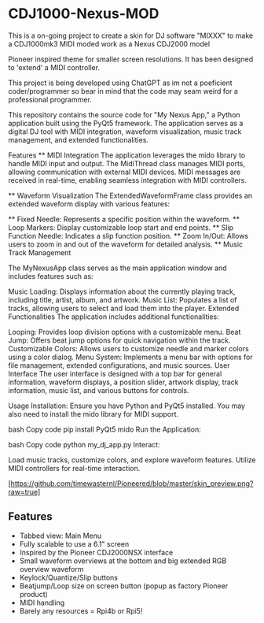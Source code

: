 # CDJ1000-Nexus-MOD
This is a on-going project to create a skin for DJ software "MIXXX" to make a CDJ1000mk3 MIDI moded work as a Nexus CDJ2000 model

Pioneer inspired theme for smaller screen resolutions. It has been designed to 'extend' a MIDI controller.

This project is being developed using ChatGPT as im not a poeficient coder/programmer so bear in mind that the code may seam weird for a professional programmer.

This repository contains the source code for "My Nexus App," a Python application built using the PyQt5 framework. The application serves as a digital DJ tool with MIDI integration, waveform visualization, music track management, and extended functionalities.

Features
** MIDI Integration
The application leverages the mido library to handle MIDI input and output. The MidiThread class manages MIDI ports, allowing communication with external MIDI devices. MIDI messages are received in real-time, enabling seamless integration with MIDI controllers.

** Waveform Visualization
The ExtendedWaveformFrame class provides an extended waveform display with various features:

** Fixed Needle: Represents a specific position within the waveform.
** Loop Markers: Display customizable loop start and end points.
** Slip Function Needle: Indicates a slip function position.
** Zoom In/Out: Allows users to zoom in and out of the waveform for detailed analysis.
** Music Track Management

The MyNexusApp class serves as the main application window and includes features such as:

Music Loading: Displays information about the currently playing track, including title, artist, album, and artwork.
Music List: Populates a list of tracks, allowing users to select and load them into the player.
Extended Functionalities
The application includes additional functionalities:

Looping: Provides loop division options with a customizable menu.
Beat Jump: Offers beat jump options for quick navigation within the track.
Customizable Colors: Allows users to customize needle and marker colors using a color dialog.
Menu System: Implements a menu bar with options for file management, extended configurations, and music sources.
User Interface
The user interface is designed with a top bar for general information, waveform displays, a position slider, artwork display, track information, music list, and various buttons for controls.

Usage
Installation: Ensure you have Python and PyQt5 installed. You may also need to install the mido library for MIDI support.

bash
Copy code
pip install PyQt5 mido
Run the Application:

bash
Copy code
python my_dj_app.py
Interact:

Load music tracks, customize colors, and explore waveform features.
Utilize MIDI controllers for real-time interaction.


[https://github.com/timewasternl/Pioneered/blob/master/skin_preview.png?raw=true]

## Features
* Tabbed view: Main Menu
* Fully scalable to use a 6.1" screen
* Inspired by the Pioneer CDJ2000NSX interface
* Small waveform overviews at the bottom and big extended RGB overview waveform
* Keylock/Quantize/Slip buttons 
* Beatjump/Loop size on screen button (popup as factory Pioneer product)
* MIDI handling
* Barely any resources = Rpi4b or Rpi5!
